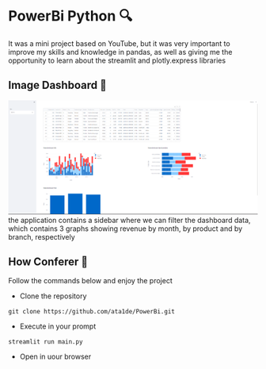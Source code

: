 # PowerBi Python 🔍
It was a mini project based on YouTube, but it was very important to improve my skills and knowledge in pandas, as well as giving me the opportunity to learn about the streamlit and plotly.express libraries


## Image Dashboard 🌆
<img src='/img/image_dashboard.png' alt='print do dashboard' width ='800px'>
the application contains a sidebar where we can filter the dashboard data, which contains 3 graphs showing revenue by month, by product and by branch, respectively

## How Conferer 👀
Follow the commands below and enjoy the project 
- Clone the repository
```
git clone https://github.com/ata1de/PowerBi.git
```
- Execute in your prompt
```
streamlit run main.py
```
- Open in uour browser 

